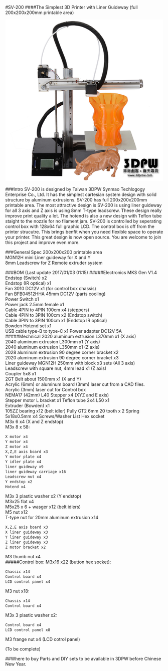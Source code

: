 #SV-200
####The Simplest 3D Printer with Liner Guideway (full 200x200x200mm printable area)

![Alt text](Picture/DSC_1664gh.jpg)

###Intro
SV-200 is designed by Taiwan 3DPW Synmao Techlogogy Enterprise Co., Ltd.
It has the simplest cartesian system design with solid structure by aluminum extrusions. SV-200 has full 200x200x200mm printable area.
The most attractive design is SV-200 is using liner guideway for all 3 axis and Z axis is using 8mm T-type leadscrew.
These design really improve print quality a lot.
The hotend is also a new design with Teflon tube staight to the nozzle for no fliament jam.
SV-200 is controlled by seperating control box with 128x64 full graphic LCD. The control box is off from the printer strucutre. This brings benfit when you need flexible space to operate your printer.
This great design is now open source. You are welcome to join this project and improve even more.

###General Spec
200x200x200 printable area  
MGN12H mini Liner guideway for X and Y  
8mm Leadscrew for Z
Remote extruder system

###BOM (Last update 2017/01/03 01:15)
#####Electronics
MKS Gen V1.4  
Endstop (Switch) x2  
Endstop (IR optical) x1  
Fan 3010 DC12V x1 (for control box chassis)  
Fan BFB04512HHA 45mm DC12V (parts cooling)  
Power Switch x1  
Power jack 2.5mm female x1  
Cable 4PIN to 4PIN 100cm x4 (steppers)  
Cable 4PIN to 3PIN 100cm x2 (Endstop switch)  
Cable 3PIN to 3PIN 100cm x1 (Endstop IR optical)  
Bowden Hotend set x1  
USB cable type-B to tyoe-C x1
Power adapter DC12V 5A  
#####Mechnical
2020 aluminum extrusion L370mm x1 (X axis)  
2040 aluminum extrusion L300mm x1 (Y axis)  
2040 aluminum extrusion L350mm x1 (Z axis)  
2028 aluminum extrusion 90 degree corner bracket x2  
2020 aluminum extrusion 90 degree corner bracket x3  
Liner guideway MGN12H 250mm with block x3 sets (All 3 axis)  
Leadscrew with square nut, 4mm lead x1 (Z axis)  
Coupler 5x8 x1  
2GT Belt about 1500mm x1 (X and Y)  
Acrylic (6mm) or aluminum board (3mm) laser cut from a CAD files.  
Acrylic (3mm) laser cut for Control box  
NEMA17 (42mm) L40 Stepper x4 (XYZ and E axis)  
Stepper motor L bracket x1
Teflon tube 2x4 L50 x1  
Extruder (Bowden) x1  
105ZZ bearing x12 (belt idler)
Pully GT2 6mm 20 tooth x 2
Spring 5x18x0.5mm x4
Screws/Washer List
Hex socket  
M3x 6 x4 (X and Z endstop)  
M3x 8 x 58:

	X motor x4
	Y motor x4
	Z motor x4
    X,Z,E axis board x3
	Y motor plate x4
	Y idler plate x4
	liner guideway x9
	liner guideway carriage x16
    Leadscrew nut x4
	Y endstop x2
    Hotend x4

M3x 3 plastic washer x2 (Y endstop)  
M3x25 flat x4  
M5x25 x 6 + wasger x12 (belt idlers)  
M5 nut x12  
T-type nut for 20mm aluminum extrusion x14

	X,Z,E axis board x3
    X liner guideway x3
    Y liner guideway x3
    Z liner guideway x3
    Z motor bracket x2

M3 thumb nut x4  
#####Control box:
M3x16 x22 (button hex socket):

	Chassic x14
    Control board x4
    LCD control panel x4
M3 nut x18:

	Chassis x14
    Control board x4

M3x 3 plastic washer x2:

	Control board x4
    LCD control panel x8
M3 frange nut x4 (LCD cotrol panel)  

(To be complete)

##Where to buy
Parts and DIY sets to be available in 3DPW before Chinese New Year.
